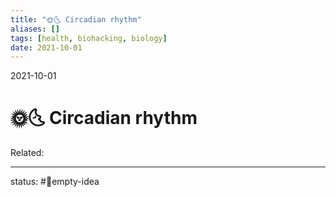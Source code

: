 ```yaml
---
title: "🌞🌜 Circadian rhythm"
aliases: []
tags: [health, biohacking, biology]
date: 2021-10-01
---
```

2021-10-01
# 🌞🌜 Circadian rhythm
Related: 
___
status: #💭empty-idea
